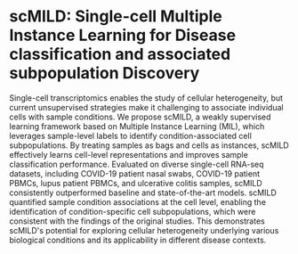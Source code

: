 # scMILD: Single-cell Multiple Instance Learning for Disease classification and associated subpopulation Discovery


Single-cell transcriptomics enables the study of cellular heterogeneity, but current unsupervised strategies make it challenging to associate individual cells with sample conditions. We propose scMILD, a weakly supervised learning framework based on Multiple Instance Learning (MIL), which leverages sample-level labels to identify condition-associated cell subpopulations. By treating samples as bags and cells as instances, scMILD effectively learns cell-level representations and improves sample classification performance.
Evaluated on diverse single-cell RNA-seq datasets, including COVID-19 patient nasal swabs, COVID-19 patient PBMCs, lupus patient PBMCs, and ulcerative colitis samples, scMILD consistently outperformed baseline and state-of-the-art models. scMILD quantified sample condition associations at the cell level, enabling the identification of condition-specific cell subpopulations, which were consistent with the findings of the original studies. This demonstrates scMILD's potential for exploring cellular heterogeneity underlying various biological conditions and its applicability in different disease contexts. 
